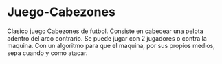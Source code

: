 # Juego-Cabezones

Clasico juego Cabezones de futbol. Consiste en cabecear una pelota adentro del arco contrario.
Se puede jugar con 2 jugadores o contra la maquina. 
Con un algoritmo para que el maquina, por sus propios medios, sepa cuando y como atacar.
